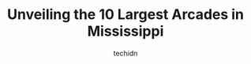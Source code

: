 ---
layout: ampstory
image: https://i0.wp.com/paketmu.com/wp-content/uploads/2023/06/breakit-smash-rooms-0-in-mississippi-1686370508.jpeg?resize=640,853
author: techidn
featured: false
description: Explore the diverse Arcade scene in Mississippi, home to an incredible selection of 10 establishments catering to every taste. Whether youre in search of iconic favorites or undiscovered tr
title: Unveiling the 10 Largest Arcades in Mississippi
cover:
   title: Unveiling the 10 Largest Arcades in Mississippi
   subtitle: RICKPATE
   background: https://paketmu.com/wp-content/uploads/2023/06/breakit-smash-rooms-0-in-mississippi-1686370508.jpeg

pages: 
 - layout: thirds
   top: <h1>#1 Big Play Entertainment Center</h1>
   bottom: "<p>This was a place we decided to give a go.i already knew it was going to cost $$. My son and I did some bowling and some game playing. As far as bowling goes my son has so</p>"
   background: https://paketmu.com/wp-content/uploads/2023/06/breakit-smash-rooms-1-in-mississippi-1686370509.jpeg
   backgroundblur: true
 - layout: thirds
   top: <h1>#2 The Sweet Escape</h1>
   bottom: "<p>I visited the arcade over the weekend. The food was really good and the owner gave me a tour of the machines. They had several multi cades and some dedicated games like p</p>"
   background: https://paketmu.com/wp-content/uploads/2023/06/breakit-smash-rooms-2-in-mississippi-1686370510.jpeg
   cta:
      link: https://paketmu.com/unveiling-the-10-largest-arcades-in-mississippi/
      text: Unveiling the 10 Largest Arcades in Mississippi
 - layout: thirds
   top: <h1>#3 Escape Arcade & Family Entertainment Center</h1>
   bottom: "<p>Very large corporate kiddie casino.  This place has all forms of games, simulators, obstacle course and climbing wall.  Basically every form of flashing digital distracti</p>"
   background: https://paketmu.com/wp-content/uploads/2023/06/breakit-smash-rooms-3-in-mississippi-1686370511.jpeg
   cta:
      link: https://paketmu.com/unveiling-the-10-largest-arcades-in-mississippi/
      text: Unveiling the 10 Largest Arcades in Mississippi
 - layout: thirds
   top: <h1>#4 At The Pier Arcade</h1>
   bottom: "<p>1001 E Barnes Crossing Rd, Tupelo, MS 38804, United States</p>"
   background: https://images.unsplash.com/photo-1489648022186-8f49310909a0?ixlib=rb-4.0.3&ixid=MnwxMjA3fDB8MHxwaG90by1wYWdlfHx8fGVufDB8fHx8&auto=format&fit=crop&w=640&h=853&q=80
   cta:
      link: https://paketmu.com/unveiling-the-10-largest-arcades-in-mississippi/
      text: Unveiling the 10 Largest Arcades in Mississippi
 - layout: thirds
   top: <h1>#5 Bananas Mini Golf & Arcade</h1>
   bottom: "<p>2251 E Pass Rd, Gulfport, MS 39507, United States</p>"
   background: https://images.unsplash.com/photo-1496096265110-f83ad7f96608?ixlib=rb-4.0.3&ixid=MnwxMjA3fDB8MHxwaG90by1wYWdlfHx8fGVufDB8fHx8&auto=format&fit=crop&w=640&h=853&q=80
   cta:
      link: https://paketmu.com/unveiling-the-10-largest-arcades-in-mississippi/
      text: Unveiling the 10 Largest Arcades in Mississippi
 - layout: thirds
   top: <h1>#6 Games, Inc.</h1>
   bottom: "<p>2600 Beach Blvd APT 27, Biloxi, MS 39531, United States</p>"
   background: https://images.unsplash.com/photo-1620421680010-0766ff230392?ixlib=rb-4.0.3&ixid=MnwxMjA3fDB8MHxwaG90by1wYWdlfHx8fGVufDB8fHx8&auto=format&fit=crop&w=640&h=853&q=80
   cta:
      link: https://paketmu.com/unveiling-the-10-largest-arcades-in-mississippi/
      text: Unveiling the 10 Largest Arcades in Mississippi
 - layout: thirds
   top: <h1>#7 Warp Zone Arcade</h1>
   bottom: "<p>393 Crossgates Blvd C, Brandon, MS 39042, United States</p>"
   background: https://images.unsplash.com/photo-1518640467707-6811f4a6ab73?ixlib=rb-4.0.3&ixid=MnwxMjA3fDB8MHxwaG90by1wYWdlfHx8fGVufDB8fHx8&auto=format&fit=crop&w=640&h=853&q=80
   cta:
      link: https://paketmu.com/unveiling-the-10-largest-arcades-in-mississippi/
      text: Unveiling the 10 Largest Arcades in Mississippi
 - layout: thirds
   middle: Continue reading...
   background: https://images.unsplash.com/photo-1580610447943-1bfbef5efe07?ixlib=rb-4.0.3&ixid=MnwxMjA3fDB8MHxwaG90by1wYWdlfHx8fGVufDB8fHx8&auto=format&fit=crop&w=640&h=853&q=80
   cta:
      link: https://paketmu.com/unveiling-the-10-largest-arcades-in-mississippi/
      text: Unveiling the 10 Largest Arcades in Mississippi
      
---